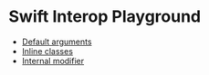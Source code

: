 # Swift Interop Playground

<ul>
    <li><a href="/docs/DefaultArguments.md">Default arguments</a></li>
    <li><a href="/docs/InlineClass.md">Inline classes</a></li>
    <li><a href="/docs/InternalModifier.md">Internal modifier</a></li>
</ul>